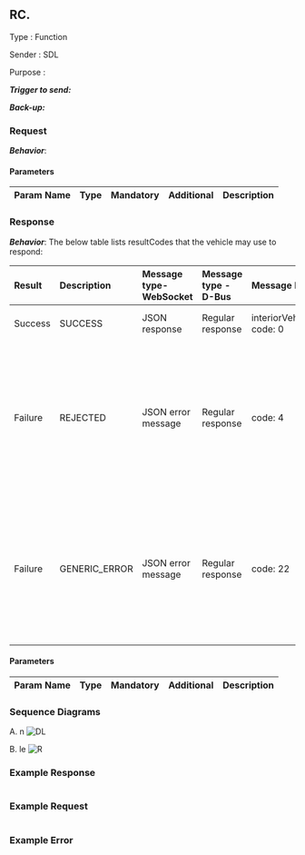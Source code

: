 ## RC.
Type
:	Function

Sender
:	SDL

Purpose
:	

_**Trigger to send:**_   


_**Back-up:**_   


### Request

_**Behavior**_:   


#### Parameters

|Param Name|Type|Mandatory|Additional|Description|
|:---------|:---|:--------|:---------|:----------|

### Response

_**Behavior**_: 
The below table lists resultCodes that the vehicle may use to respond:

|Result|Description|Message type-WebSocket|Message type - D-Bus|Message Params|Notes|
|:------|:---------|:---------------------|:-------------------|:-------------|:----|
|Success|SUCCESS |JSON response|Regular response|interiorVehicleDataCapabilities code: 0|See [example "response"].|
|Failure|REJECTED |JSON error message|Regular response|code: 4|Applicable for this RPC result codes. Please see Result Enumeration for all SDL-supported codes. See [example "error message"].|
|Failure|GENERIC_ERROR |JSON error message|Regular response|code: 22| Applicable for this RPC result codes. Please see Result Enumeration for all SDL-supported codes. See [example "error message"].|


#### Parameters
|Param Name|Type|Mandatory|Additional|Description|
|:---------|:---|:--------|:---------|:----------|


### Sequence Diagrams   

A. n
![DL](./assets/le.png)  

B. le 
![R](.assets/cle.png)


### Example Response

```json

```
### Example Request
```json

```

### Example Error
```json

```
